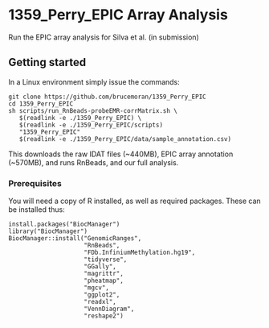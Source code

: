 # 1359_Perry_EPIC Array Analysis

Run the EPIC array analysis for Silva et al. (in submission)

## Getting started

In a Linux environment simply issue the commands:

```
git clone https://github.com/brucemoran/1359_Perry_EPIC
cd 1359_Perry_EPIC
sh scripts/run_RnBeads-probeEMR-corrMatrix.sh \
   $(readlink -e ./1359_Perry_EPIC) \
   $(readlink -e ./1359_Perry_EPIC/scripts)
   "1359_Perry_EPIC"
   $(readlink -e ./1359_Perry_EPIC/data/sample_annotation.csv)
```

This downloads the raw IDAT files (~440MB), EPIC array annotation (~570MB), and runs RnBeads, and our full analysis.

### Prerequisites

You will need a copy of R installed, as well as required packages. These can be installed thus:

```
install.packages("BiocManager")
library("BiocManager")
BiocManager::install("GenomicRanges",
                     "RnBeads",
                     "FDb.InfiniumMethylation.hg19",
                     "tidyverse",
                     "GGally",
                     "magrittr",
                     "pheatmap",
                     "mgcv",
                     "ggplot2",
                     "readxl",
                     "VennDiagram",
                     "reshape2")

```
